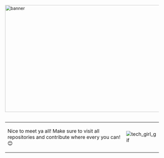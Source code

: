 <img alt="banner" align="center" height="350" width="1200" src="https://github.com/nibedita6302/nibedita6302/assets/145376728/820c1b8d-2e5b-4cae-a369-be9e64e24ff4">
<br><br>
<table align="center" border="0">
  <td>
    <p>Nice to meet ya all! Make sure to visit all repositories and contribute where every you can!😊</p>
  </td>
  <td>
    <img alt="tech_girl_gif" align="right" src="https://github.com/nibedita6302/nibedita6302/assets/145376728/b0d6e26a-6c93-4bcd-bc7f-0827edd6265e"/>
  </td>
</table>

<!--
**nibedita6302/nibedita6302** is a ✨ _special_ ✨ repository because its `README.md` (this file) appears on your GitHub profile.

Here are some ideas to get you started:

- 🔭 I’m currently working on ...
- 🌱 I’m currently learning ...
- 👯 I’m looking to collaborate on ...
- 🤔 I’m looking for help with ...
- 💬 Ask me about ...
- 📫 How to reach me: ...
- 😄 Pronouns: ...
- ⚡ Fun fact: ...
-->
